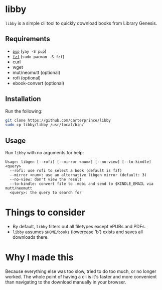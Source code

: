 # libby

`libby` is a simple cli tool to quickly download books from Library Genesis.

## Requirements

- [`pup`](https://github.com/ericchiang/pup) (`yay -S pup`)
- [`fzf`](https://github.com/junegunn/fzf) (`sudo pacman -S fzf`)
- curl
- wget
- mut/neomutt (optional)
- rofi (optional)
- ebook-convert (optional)

## Installation

Run the following:

```bash
git clone https://github.com/carterprince/libby
sudo cp libby/libby /usr/local/bin/
```

## Usage

Run `libby` with no arguments for help:

```
Usage: libgen [--rofi] [--mirror <num>] [--no-view] [--to-kindle] <query>
  --rofi: use rofi to select a book (default is fzf)
  --mirror <num>: use an alternative libgen mirror (default: 3)
  --no-view: don't view the result
  --to-kindle: convert file to .mobi and send to $KINDLE_EMAIL via mutt/neomutt
  <query>: the query to search for
```

# Things to consider

- By default, `libby` filters out all filetypes except ePUBs and PDFs.
- `libby` assumes `$HOME/books` (lowercase 'b') exists and saves all downloads there.

# Why I made this

Because everything else was too slow, tried to do too much, or no longer worked. The whole point of having a cli is it's faster and more convenient than navigating to the download manually in your browser.
